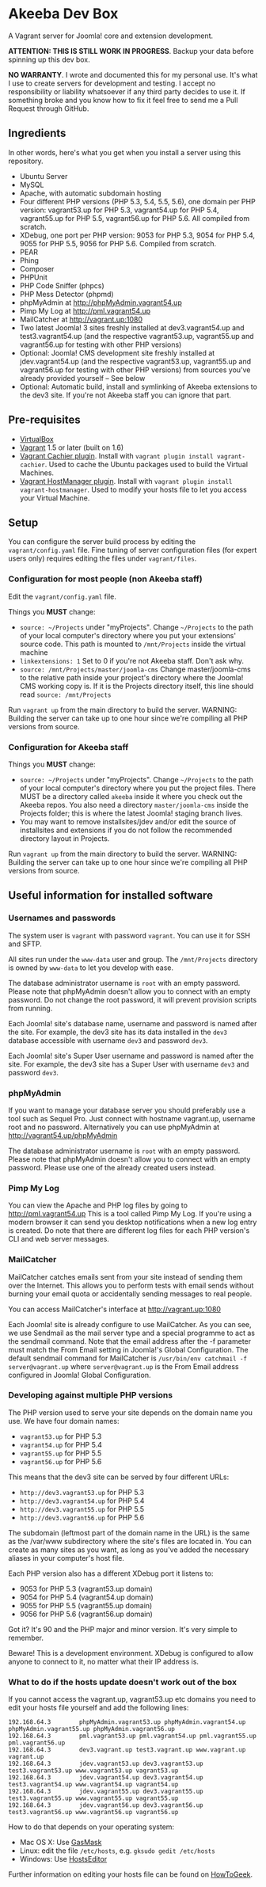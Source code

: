 # Akeeba Dev Box

A Vagrant server for Joomla! core and extension development.

**ATTENTION: THIS IS STILL WORK IN PROGRESS**. Backup your data before spinning up this dev box.

**NO WARRANTY**. I wrote and documented this for my personal use. It's what I use to create servers for development and testing. I accept no responsibility or liability whatsoever if any third party decides to use it. If something broke and you know how to fix it feel free to send me a Pull Request through GitHub.

## Ingredients

In other words, here's what you get when you install a server using this repository.

* Ubuntu Server
* MySQL
* Apache, with automatic subdomain hosting
* Four different PHP versions (PHP 5.3, 5.4, 5.5, 5.6), one domain per PHP version: vagrant53.up for PHP 5.3, vagrant54.up for PHP 5.4, vagrant55.up for PHP 5.5, vagrant56.up for PHP 5.6. All compiled from scratch.
* XDebug, one port per PHP version: 9053 for PHP 5.3, 9054 for PHP 5.4, 9055 for PHP 5.5, 9056 for PHP 5.6. Compiled from scratch.
* PEAR
* Phing
* Composer
* PHPUnit
* PHP Code Sniffer (phpcs)
* PHP Mess Detector (phpmd)
* phpMyAdmin at http://phpMyAdmin.vagrant54.up
* Pimp My Log at http://pml.vagrant54.up
* MailCatcher at http://vagrant.up:1080
* Two latest Joomla! 3 sites freshly installed at dev3.vagrant54.up and test3.vagrant54.up (and the respective vagrant53.up, vagrant55.up and vagrant56.up for testing with other PHP versions)
* Optional: Joomla! CMS development site freshly installed at jdev.vagrant54.up (and the respective vagrant53.up, vagrant55.up and vagrant56.up for testing with other PHP versions) from sources you've already provided yourself – See below
* Optional: Automatic build, install and symlinking of Akeeba extensions to the dev3 site. If you're not Akeeba staff you can ignore that part.

## Pre-requisites

* [VirtualBox](https://www.virtualbox.org)
* [Vagrant](https://www.vagrantup.com) 1.5 or later (built on 1.6)
* [Vagrant Cachier plugin](https://github.com/fgrehm/vagrant-cachier). Install with `vagrant plugin install vagrant-cachier`. Used to cache the Ubuntu packages used to build the Virtual Machines.
* [Vagrant HostManager plugin](https://github.com/smdahlen/vagrant-hostmanager). Install with `vagrant plugin install vagrant-hostmanager`. Used to modify your hosts file to let you access your Virtual Machine.

## Setup

You can configure the server build process by editing the `vagrant/config.yaml` file. Fine tuning of server configuration files (for expert users only) requires editing the files under `vagrant/files`.

### Configuration for most people (non Akeeba staff)

Edit the `vagrant/config.yaml` file.

Things you **MUST** change:
* `source: ~/Projects` under "myProjects". Change `~/Projects` to the path of your local computer's directory where you put your extensions' source code. This path is mounted to `/mnt/Projects` inside the virtual machine
* `linkextensions: 1` Set to 0 if you're not Akeeba staff. Don't ask why.
* `source: /mnt/Projects/master/joomla-cms` Change master/joomla-cms to the relative path inside your project's directory where the Joomla! CMS working copy is. If it is the Projects directory itself, this line should read `source: /mnt/Projects`

Run `vagrant up` from the main directory to build the server. WARNING: Building the server can take up to one hour since we're compiling all PHP versions from source.


### Configuration for Akeeba staff

Things you **MUST** change:
* `source: ~/Projects` under "myProjects". Change `~/Projects` to the path of your local computer's directory where you put the project files. There MUST be a directory called `akeeba` inside it where you check out the Akeeba repos. You also need a directory `master/joomla-cms` inside the Projects folder; this is where the latest Joomla! staging branch lives.
* You may want to remove installsites/jdev and/or edit the source of installsites and extensions if you do not follow the recommended directory layout in Projects.

Run `vagrant up` from the main directory to build the server. WARNING: Building the server can take up to one hour since we're compiling all PHP versions from source.


## Useful information for installed software

### Usernames and passwords

The system user is `vagrant` with password `vagrant`. You can use it for SSH and SFTP.

All sites run under the `www-data` user and group. The `/mnt/Projects` directory is owned by `www-data` to let you develop with ease.

The database administrator username is `root` with an empty password. Please note that phpMyAdmin doesn't allow you to connect with an empty password. Do not change the root password, it will prevent provision scripts from running.

Each Joomla! site's database name, username and password is named after the site. For example, the dev3 site has its data installed in the `dev3` database accessible with username `dev3` and password `dev3`.

Each Joomla! site's Super User username and password is named after the site. For example, the dev3 site has a Super User with username `dev3` and password `dev3`.

### phpMyAdmin

If you want to manage your database server you should preferably use a tool such as Sequel Pro. Just connect with hostname vagrant.up, username root and no password. Alternatively you can use phpMyAdmin at http://vagrant54.up/phpMyAdmin

The database administrator username is `root` with an empty password. Please note that phpMyAdmin doesn't allow you to connect with an empty password. Please use one of the already created users instead.

### Pimp My Log

You can view the Apache and PHP log files by going to http://pml.vagrant54.up  This is a tool called Pimp My Log. If you're using a modern browser it can send you desktop notifications when a new log entry is created. Do note that there are different log files for each PHP version's CLI and web server messages.

### MailCatcher

MailCatcher catches emails sent from your site instead of sending them over the Internet. This allows you to perform tests with email sends without burning your email quota or accidentally sending messages to real people.

You can access MailCatcher's interface at http://vagrant.up:1080

Each Joomla! site is already configure to use MailCatcher. As you can see, we use Sendmail as the mail server type and a special programme to act as the sendmail command. Note that the email address after the -f parameter must match the From Email setting in Joomla!'s Global Configuration. The default sendmail command for MailCatcher is `/usr/bin/env catchmail -f server@vagrant.up` where `server@vagrant.up` is the From Email address configured in Joomla! Global Configuration.

### Developing against multiple PHP versions

The PHP version used to serve your site depends on the domain name you use. We have four domain names:

* `vagrant53.up` for PHP 5.3
* `vagrant54.up` for PHP 5.4
* `vagrant55.up` for PHP 5.5
* `vagrant56.up` for PHP 5.6

This means that the dev3 site can be served by four different URLs:

* `http://dev3.vagrant53.up` for PHP 5.3
* `http://dev3.vagrant54.up` for PHP 5.4
* `http://dev3.vagrant55.up` for PHP 5.5
* `http://dev3.vagrant56.up` for PHP 5.6

The subdomain (leftmost part of the domain name in the URL) is the same as the /var/www subdirectory where the site's files are located in. You can create as many sites as you want, as long as you've added the necessary aliases in your computer's host file.

Each PHP version also has a different XDebug port it listens to:

* 9053 for PHP 5.3 (vagrant53.up domain)
* 9054 for PHP 5.4 (vagrant54.up domain)
* 9055 for PHP 5.5 (vagrant55.up domain)
* 9056 for PHP 5.6 (vagrant56.up domain)

Got it? It's 90 and the PHP major and minor version. It's very simple to remember.

Beware! This is a development environment. XDebug is configured to allow anyone to connect to it, no matter what their IP address is.

### What to do if the hosts update doesn't work out of the box

If you cannot access the vagrant.up, vagrant53.up etc domains you need to edit your hosts file yourself and add the following lines:

```
192.168.64.3		phpMyAdmin.vagrant53.up phpMyAdmin.vagrant54.up phpMyAdmin.vagrant55.up phpMyAdmin.vagrant56.up
192.168.64.3		pml.vagrant53.up pml.vagrant54.up pml.vagrant55.up pml.vagrant56.up
192.168.64.3		dev3.vagrant.up test3.vagrant.up www.vagrant.up vagrant.up
192.168.64.3		jdev.vagrant53.up dev3.vagrant53.up test3.vagrant53.up www.vagrant53.up vagrant53.up
192.168.64.3		jdev.vagrant54.up dev3.vagrant54.up test3.vagrant54.up www.vagrant54.up vagrant54.up
192.168.64.3		jdev.vagrant55.up dev3.vagrant55.up test3.vagrant55.up www.vagrant55.up vagrant55.up
192.168.64.3		jdev.vagrant56.up dev3.vagrant56.up test3.vagrant56.up www.vagrant56.up vagrant56.up
```

How to do that depends on your operating system:

* Mac OS X: Use [GasMask](http://www.clockwise.ee/gasmask/)
* Linux: edit the file `/etc/hosts`, e.g. `gksudo gedit /etc/hosts`
* Windows: Use [HostsEditor](https://hostseditor.codeplex.com)

Further information on editing your hosts file can be found on [HowToGeek](http://www.howtogeek.com/howto/27350/beginner-geek-how-to-edit-your-hosts-file/).